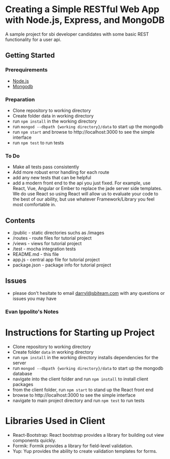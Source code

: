 # Creating a Simple RESTful Web App with Node.js, Express, and MongoDB

A sample project for sbi developer candidates with some basic REST functionality for a user api.

## Getting Started

### Prerequirements

- [Node.js](https://nodejs.org/en/download/)
- [Mongodb](https://www.mongodb.org/downloads#production)

### Preparation

- Clone repository to working directory
- Create folder data in working directory
- run `npm install` in the working directory
- run `mongod --dbpath {working directory}/data` to start up the mongodb
- run `npm start` and browse to http://localhost:3000 to see the simple interface
- run `npm test` to run tests

### To Do

- Make all tests pass consistently
- Add more robust error handling for each route
- add any new tests that can be helpful
- add a modern front end to the api you just fixed. For example, use React, Vue, Angular or Ember to replace the jade server side templates. We do use React so using React will allow us to evaluate your code to the best of our ability, but use whatever Framework/Library you feel most comfortable in.

## Contents

- /public - static directories suchs as /images
- /routes - route files for tutorial project
- /views - views for tutorial project
- /test - mocha integration tests
- README.md - this file
- app.js - central app file for tutorial project
- package.json - package info for tutorial project

## Issues

- please don't hesitate to email [darryl@sbiteam.com](mailto:darryl@sbiteam.com) with any questions or issues you may have

<!-- SEPARATE NOTES -->

### Evan Ippolito's Notes

# Instructions for Starting up Project

- Clone repository to working directory
- Create folder `data` in working directory
- run `npm install` in the working directory installs dependencies for the server
- run `mongod --dbpath {working directory}/data` to start up the mongodb database
- navigate into the client folder and run `npm install` to install client packages
- from the client folder, run `npm start` to stand up the React front end
- browse to http://localhost:3000 to see the simple interface
- navigate to main project directory and run `npm test` to run tests

# Libraries Used in Client

- React-Bootstrap: React bootstrap provides a library for building out view components quickly.
- Formik: Formik provides a library for field-level validation.
- Yup: Yup provides the ability to create validation templates for forms.
